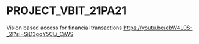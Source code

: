 # PROJECT_VBIT_21PA21
Vision based access for financial transactions 
https://youtu.be/ebW4L0S-_2I?si=SiD3gqY5CLi_CjWS

